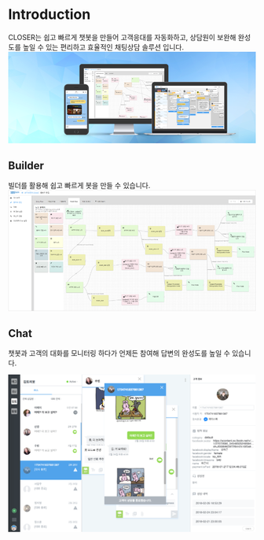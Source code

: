 # Introduction

CLOSER는 쉽고 빠르게 챗봇을 만들어 고객응대를 자동화하고, 상담원이 보완해 완성도를 높일 수 있는 편리하고 효율적인 채팅상담 솔루션 입니다.![](.gitbook/assets/closer_cover_image.png)

## Builder

빌더를 활용해 쉽고 빠르게 봇을 만들 수 있습니다.![](.gitbook/assets/builder_overview.png)

## Chat

챗봇과 고객의 대화를 모니터링 하다가 언제든 참여해 답변의 완성도를 높일 수 있습니다.

![](.gitbook/assets/chat_main_v2.png)

